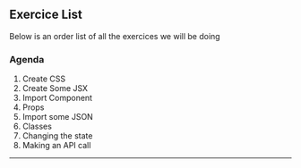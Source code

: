 ## Exercice List

Below is an order list of all the exercices we will be doing

### Agenda

1. Create CSS
2. Create Some JSX 
3. Import Component
4. Props
5. Import some JSON
6. Classes
7. Changing the state
8. Making an API call

---
